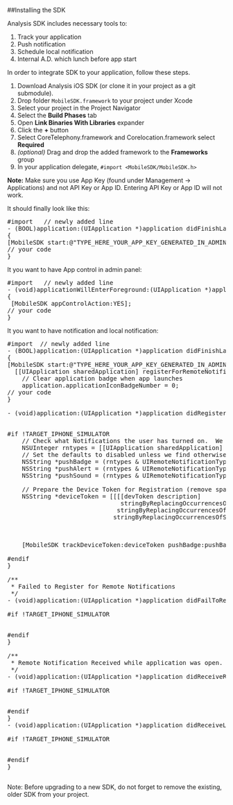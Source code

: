 ##Installing the SDK

Analysis SDK includes necessary tools to:
 
1. Track your application
2. Push notification
3. Schedule local notification
4. Internal A.D. which lunch before app start

In order to integrate SDK to your application, follow these steps.

1. Download Analysis iOS SDK (or clone it in your project as a git submodule).
2. Drop folder `MobileSDK.framework` to your project under Xcode
4. Select your project in the Project Navigator
5. Select the **Build Phases** tab
6. Open **Link Binaries With Libraries** expander
7. Click the **+** button
8. Select CoreTelephony.framework and Corelocation.framework select **Required**
10. *(optional)* Drag and drop the added framework to the **Frameworks** group
11. In your application delegate, `#import <MobileSDK/MobileSDK.h>`


**Note:** Make sure you use App Key (found under Management -> Applications) and not API Key or App ID. Entering API Key or App ID will not work.


It should finally look like this:

<pre class="prettyprint">
#import <MobileSDK/MobileSDK.h>  // newly added line
- (BOOL)application:(UIApplication *)application didFinishLaunchingWithOptions:(NSDictionary *)launchOptions
{
[MobileSDK start:@"TYPE_HERE_YOUR_APP_KEY_GENERATED_IN_ADMIN_DASHBOARD" withHost:@"http://TYPE_HERE_URL_WHERE_API_IS_HOSTED" andAppStoreID:@"YOUR_App_Apple_ID"]; // newly added line
// your code
}
</pre>

It you want to have App control in admin panel:

<pre class="prettyprint">
#import <MobileSDK/MobileSDK.h>  // newly added line
- (void)applicationWillEnterForeground:(UIApplication *)application
{
 [MobileSDK appControlAction:YES];
// your code
}
</pre>

It you want to have notification and local notification:

<pre class="prettyprint">
#import <MobileSDK/MobileSDK.h> // newly added line
- (BOOL)application:(UIApplication *)application didFinishLaunchingWithOptions:(NSDictionary *)launchOptions
{
[MobileSDK start:@"TYPE_HERE_YOUR_APP_KEY_GENERATED_IN_ADMIN_DASHBOARD" withHost:@"http://TYPE_HERE_URL_WHERE_API_IS_HOSTED" andAppStoreID:@"YOUR_App_Apple_ID"]; // newly added line
  [[UIApplication sharedApplication] registerForRemoteNotificationTypes:(UIRemoteNotificationTypeAlert | UIRemoteNotificationTypeBadge | UIRemoteNotificationTypeSound)];
	// Clear application badge when app launches
	application.applicationIconBadgeNumber = 0;
// your code
}

- (void)application:(UIApplication *)application didRegisterForRemoteNotificationsWithDeviceToken:(NSData *)devToken {
    
	
#if !TARGET_IPHONE_SIMULATOR
	// Check what Notifications the user has turned on.  We registered for all three, but they may have manually disabled some or all of them.
	NSUInteger rntypes = [[UIApplication sharedApplication] enabledRemoteNotificationTypes];
	// Set the defaults to disabled unless we find otherwise...
	NSString *pushBadge = (rntypes & UIRemoteNotificationTypeBadge) ? @"enabled" : @"disabled";
	NSString *pushAlert = (rntypes & UIRemoteNotificationTypeAlert) ? @"enabled" : @"disabled";
	NSString *pushSound = (rntypes & UIRemoteNotificationTypeSound) ? @"enabled" : @"disabled";
	
    // Prepare the Device Token for Registration (remove spaces and < >)
	NSString *deviceToken = [[[[devToken description]
                               stringByReplacingOccurrencesOfString:@"<"withString:@""]
                              stringByReplacingOccurrencesOfString:@">" withString:@""]
                             stringByReplacingOccurrencesOfString: @" " withString: @""];
    
    
    
    [MobileSDK trackDeviceToken:deviceToken pushBadge:pushBadge pushAlert:pushAlert pushSound:pushSound];
    
#endif
}

/**
 * Failed to Register for Remote Notifications
 */
- (void)application:(UIApplication *)application didFailToRegisterForRemoteNotificationsWithError:(NSError *)error {
	
#if !TARGET_IPHONE_SIMULATOR
	
	
#endif
}

/**
 * Remote Notification Received while application was open.
 */
- (void)application:(UIApplication *)application didReceiveRemoteNotification:(NSDictionary *)userInfo {
	
#if !TARGET_IPHONE_SIMULATOR
   
	
#endif
}
- (void)application:(UIApplication *)application didReceiveLocalNotification:(UILocalNotification *)notification{
    
#if !TARGET_IPHONE_SIMULATOR
    
    
#endif
}

</pre>

Note: Before upgrading to a new SDK, do not forget to remove the existing, older SDK from your project.

